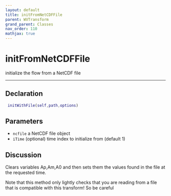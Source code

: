 ```yaml
---
layout: default
title: initFromNetCDFFile
parent: WVTransform
grand_parent: Classes
nav_order: 110
mathjax: true
---
```


#  initFromNetCDFFile

initialize the flow from a NetCDF file


---

## Declaration
```matlab
 initWithFile(self,path,options)
```
## Parameters
+ `ncfile`  a NetCDF file object
+ `iTime`  (optional) time index to initialize from (default 1)

## Discussion

  Clears variables Ap,Am,A0 and then sets them the values found in the file
  at the requested time.
  
  Note that this method only lightly checks that you are reading from a
  file that is compatible with this transform! So be careful
  
        
